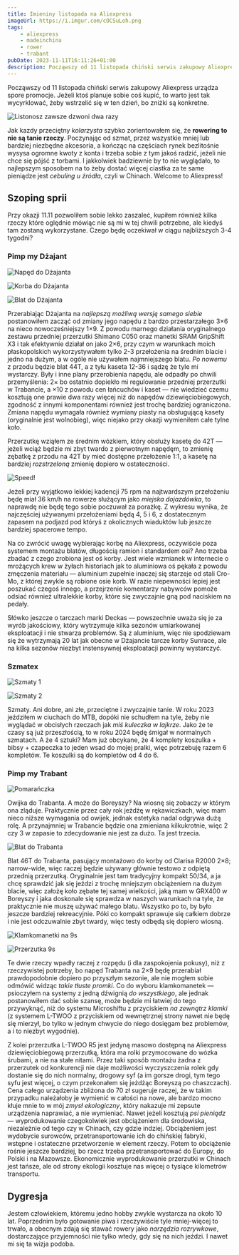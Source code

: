 ```yaml
---
title: Imieniny listopada na Aliexpress
imageUrl: https://i.imgur.com/cOCSuLoh.png
tags:
    - aliexpress
    - madeinchina
    - rower
    - trabant
pubDate: 2023-11-11T16:11:26+01:00
description: Począwszy od 11 listopada chiński serwis zakupowy Aliexpress urządza spore promocje. Jeżeli ktoś planuje sobie coś kupić, to warto jest tak wycyrklować, żeby wstrzelić się w ten dzień, bo zniżki są konkretne.
---
```


Począwszy od 11 listopada chiński serwis zakupowy Aliexpress urządza spore promocje. Jeżeli ktoś planuje sobie coś kupić, to warto jest tak wycyrklować, żeby wstrzelić się w ten dzień, bo zniżki są konkretne.

![Listonosz zawsze dzwoni dwa razy](https://i.imgur.com/cOCSuLoh.png)

Jak kazdy przeciętny _kolarzysta_ szybko zorientowałem się, że **rowering to nie są tanie rzeczy**. Poczynając od szmat, przez wszystkie mniej lub bardziej niezbędne akcesoria, a kończąc na częściach rynek bezlitośnie wysysa ogromne kwoty z konta i trzeba sobie z tym jakoś radzić, jeżeli nie chce się pójść z torbami. I jakkolwiek badziewnie by to nie wyglądało, to najlepszym sposobem na to żeby dostać więcej ciastka za te same pieniądze jest _cebuling u źródła_, czyli w Chinach. Welcome to Aliexpress!

## Szoping sprii

Przy okazji 11.11 pozwoliłem sobie lekko zaszaleć, kupiłem również kilka rzeczy które oględnie mówiąc nie są mi w tej chwili potrzebne, ale kiedyś tam zostaną wykorzystane. Czego będę oczekiwał w ciągu najbliższych 3-4 tygodni?

### Pimp my Dżajant

![Napęd do Dżajanta](https://i.imgur.com/wIIZWwDh.png)

![Korba do Dżajanta](https://i.imgur.com/kqadGJEh.png)

![Blat do Dżajanta](https://i.imgur.com/ANAyZL5h.png)

Przerabiając Dżajanta na _najlepszą możliwą wersję samego siebie_ postanowiłem zacząć od zmiany jego napędu z bardzo przestarzałego 3&times;6 na nieco nowocześniejszy 1&times;9. Z powodu marnego działania oryginalnego zestawu przedniej przerzutki Shimano C050 oraz manetki SRAM GripShift X3 i tak efektywnie działał on jako 2&times;6, przy czym w warunkach moich płaskopolskich wykorzystywałem tylko 2-3 przełożenia na średnim blacie i jedno na dużym, a w ogóle nie używałem najmniejszego blatu. _Po nowemu_ z przodu będzie blat 44T, a z tyłu kaseta 12-36 i sądzę że tyle mi wystarczy. Były i inne plany przerobienia napędu, ale odpadły po chwili przemyślenia: 2&times; bo ostatnio dopiekło mi regulowanie przedniej przerzutki w Trabancie, a &times;10 z powodu cen łańcuchów i kaset &mdash; nie wiedzieć czemu kosztują one prawie dwa razy więcej niż do napędów dziewięciobiegowych, zgodność z innymi komponentami również jest trochę bardziej ograniczona. Zmiana napędu wymagała również wymiany piasty na obsługującą kasety (oryginalnie jest wolnobieg), więc niejako przy okazji wymieniłem całe tylne koło.

Przerzutkę wziąłem ze średnim wózkiem, który obsłuży kasetę do 42T &mdash; jeżeli wciąż będzie mi zbyt twardo z pierwotnym napędęm, to zmienię zębatkę z przodu na 42T by mieć dostępne przełożenie 1:1, a kasetę na bardziej _rozstrzeloną_ zmienię dopiero w ostateczności.

![Speed!](https://i.imgur.com/og39OuTh.png)

Jeżeli przy wyjątkowo lekkiej kadencji 75 rpm na najtwardszym przełożeniu będę miał 36 km/h na rowerze służącym jako _miejska dojazdówka_, to naprawdę nie będę tego sobie poczuwał za porażkę. Z wykresu wynika, że najczęściej używanymi przełożeniami będą 4, 5 i 6, z dostatecznym zapasem na podjazd pod któryś z okolicznych wiaduktów lub jeszcze bardziej spacerowe tempo.

Na co zwrócić uwagę wybierając korbę na Aliexpress, oczywiście poza systemem montażu blatów, długością ramion i standardem osi? Ano trzeba zbadać z czego zrobiona jest oś korby. Jest wiele wzmianek w internecie o mrożących krew w żyłach historiach jak to aluminiowa oś pękała z powodu zmęczenia materiału &mdash; aluminium zupełnie inaczej się starzeje od stali Cro-Mo, z której zwykle są robione osie korb. W razie niepewności lepiej jest poszukać czegoś innego, a przejrzenie komentarzy nabywców pomoże odsiać również ultralekkie korby, które się zwyczajnie gną pod naciskiem na pedały.

Słówko jeszcze o tarczach marki Deckas &mdash; powszechnie uważa się je za wyrób jakościowy, który wytrzymuje kilka sezonów umiarkowanej eksploatacji i nie stwarza problemów. Są z aluminium, więc nie spodziewam się że wytrzymają 20 lat jak obecne w Dżajancie tarcze korby Sunrace, ale na kilka sezonów niezbyt instensywnej eksploatacji powinny wystarczyć.

### Szmatex

![Szmaty 1](https://i.imgur.com/KnIxslRh.png)

![Szmaty 2](https://i.imgur.com/OQeyHD1h.png)

Szmaty. Ani dobre, ani złe, przeciętne i zwyczajnie tanie. W roku 2023 jeździłem w ciuchach do MTB, dopóki nie schudłem na tyle, żeby nie wyglądać w obcisłych rzeczach jak _miś kuleczka w lajkrze_. Jako że te czasy są już przeszłością, to w roku 2024 będę śmigał w normalnych szmatach. A że 4 sztuki? Mam już obcykane, że 4 komplety koszulka + bibsy + czapeczka to jeden wsad do mojej pralki, więc potrzebuję razem 6 kompletów. Te koszulki są do kompletów od 4 do 6.

### Pimp my Trabant

![Pomarańczka](https://i.imgur.com/MiOh9dTh.png)

Owijka do Trabanta. A może do Boreyszy? Na wiosnę się zobaczy w którym ona zląduje. Praktycznie przez cały rok jeżdżę w rękawiczkach, więc mam nieco niższe wymagania od owijek, jednak estetyka nadal odgrywa dużą rolę. A przynajmniej w Trabancie będzie ona zmieniana kilkukrotnie, więc 2 czy 3 w zapasie to zdecydowanie nie jest za dużo. Ta jest trzecia.

![Blat do Trabanta](https://i.imgur.com/CR4GaC5h.png)

Blat 46T do Trabanta, pasujący montażowo do korby od Clarisa R2000 2&times;8; narrow-wide, więc raczej będzie używany głównie testowo z odpiętą przednią przerzutką. Oryginalnie jest tam tradycyjny kompakt 50/34, a ja chcę sprawdzić jak się jeździ z trochę mniejszym obciążeniem na dużym blacie, więc założę koło zębate tej samej wielkości, jaką mam w GRX400 w Boreyszy i jaka doskonale się sprawdza w naszych warunkach na tyle, że praktycznie nie muszę używać małego blatu. Wszystko po to, by było jeszcze bardziej rekreacyjnie. Póki co kompakt sprawuje się całkiem dobrze i nie jest odczuwalnie zbyt twardy, więc testy odbędą się dopiero wiosną.

![Klamkomanetki na 9s](https://i.imgur.com/b7HSLx4h.png)

![Przerzutka 9s](https://i.imgur.com/5Os1P2hh.png)

Te dwie rzeczy wpadły raczej z rozpędu (i dla zaspokojenia pokusy), niż z rzeczywistej potrzeby, bo napęd Trabanta na 2&times;9 będę przerabiał prawdopodobnie dopiero po przyszłym sezonie, ale nie mogłem sobie odmówić widząc _takie tłuste promki_. Co do wyboru klamkomanetek &mdash; psioczyłem na systemy z jedną dźwignią _do wszystkiego_, ale jednak postanowiłem dać sobie szansę, może będzie mi łatwiej do tego przywyknąć, niż do systemu Microshiftu z przyciskiem _na zewnątrz klamki_ (z systemem L-TWOO z przyciskiem od wewnętrznej strony nawet nie będę się mierzył, bo tylko w jednym chwycie do niego dosięgam bez problemów, a i to niezbyt wygodnie).

Z kolei przerzutka L-TWOO R5 jest jedyną masowo dostępną na Aliexpress dziewięciobiegową przerzutką, która ma rolki przymocowane do wózka śrubami, a nie na stałe nitami. Przez taki sposób montażu żadna z przerzutek od konkurencji nie daje możliwości wyczyszczenia rolek gdy dostanie się do nich normalny, drogowy syf (a im gorsze drogi, tym tego syfu jest więcej, o czym przekonałem się jeżdżąc Boreyszą po chaszczach). Cena całego urządzenia zbliżona do 70 zł sugeruje raczej, że w takim przypadku należałoby je wymienić w całości na nowe, ale bardzo mocno kłuje mnie to w mój _zmysł ekologiczny_, który nakazuje mi zepsute urządzenia naprawiać, a nie wymieniać. Nawet jeżeli kosztują _psi pieniądz_ &mdash; wyprodukowanie czegokolwiek jest obciążeniem dla środowiska, niezależnie od tego czy w Chinach, czy gdzie indziej. Obciążeniem jest wydobycie surowców, przetransportowanie ich do chińskiej fabryki, wstępne i ostateczne przetworzenie w element rzeczy. Potem to obciążenie rośnie jeszcze bardziej, bo rzecz trzeba przetransportować do Europy, do Polski i na Mazowsze. Ekonomicznie wyprodukowanie przerzutki w Chinach jest tańsze, ale od strony ekologii kosztuje nas więcej o tysiące kilometrów transportu.

## Dygresja

Jestem człowiekiem, któremu jedno hobby zwykle wystarcza na około 10 lat. Poprzednim było gotowanie piwa i rzeczywiście tyle mniej-więcej to trwało, a obecnym zdają się stawać rowery jako _narzędzia rozrywkowe_, dostarczające przyjemności nie tylko wtedy, gdy się na nich jeździ. I nawet mi się ta wizja podoba.
